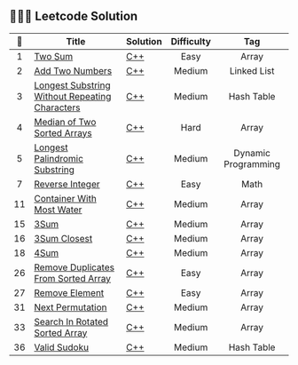 ## :strawberry::strawberry::strawberry:	  Leetcode Solution 

| :strawberry: |   Title  |  Solution  | Difficulty| Tag |
| :----: | ---- | ---- | :----:| :----:|
|   1   |   [Two Sum](https://leetcode.com/problems/two-sum/)   | [C++](https://github.com/DeepDuke/Leetcode-Solution/blob/master/Algorithms/C++/1-two-sum.cpp)     |   Easy  |   Array  |
| 2 | [Add Two Numbers](https://leetcode.com/problems/add-two-numbers/)  | [C++](https://github.com/DeepDuke/Leetcode-Solution/blob/master/Algorithms/C++/2-add-two-numbers.cpp)  | Medium  |  Linked List |
| 3  | [Longest Substring Without Repeating Characters](https://leetcode.com/problems/longest-substring-without-repeating-characters/)  | [C++](https://github.com/DeepDuke/Leetcode-Solution/blob/master/Algorithms/C++/3-longest-substring-without-repeating-characters.cpp)  | Medium  | Hash Table |
| 4 |[Median of Two Sorted Arrays](https://leetcode.com/problems/median-of-two-sorted-arrays/) | [C++](https://github.com/DeepDuke/Leetcode-Solution/blob/master/Algorithms/C++/4-median-of-two-sorted-arrays.cpp) | Hard | Array    |
|  5  | [Longest Palindromic Substring](https://leetcode.com/problems/longest-palindromic-substring/solution/) | [C++](https://github.com/DeepDuke/Leetcode-Solution/blob/master/Algorithms/C++/5-longest-palindromic-substring.cpp) | Medium | Dynamic Programming |
| 7 |[Reverse Integer](https://leetcode.com/problems/reverse-integer/) | [C++](https://github.com/DeepDuke/Leetcode-Solution/blob/master/Algorithms/C++/7-reverse-integer.cpp) | Easy | Math |
| 11 | [Container With Most Water](https://leetcode.com/problems/container-with-most-water/) | [C++](https://github.com/DeepDuke/Leetcode-Solution/blob/master/Algorithms/C++/11-container-with-most-water.cpp) | Medium |  Array   |
|15 | [3Sum](https://leetcode.com/problems/3sum/) | [C++](https://github.com/DeepDuke/Leetcode-Solution/blob/master/Algorithms/C++/15-3sum.cpp) | Medium  | Array|
| 16 | [3Sum Closest](https://leetcode.com/problems/3sum-closest/) | [C++](https://github.com/DeepDuke/Leetcode-Solution/blob/master/Algorithms/C++/16-3sum-closest.cpp)| Medium |Array|
| 18 | [4Sum](https://leetcode.com/problems/4sum/) | [C++](https://github.com/DeepDuke/Leetcode-Solution/blob/master/Algorithms/C++/18-4sum.cpp) | Medium| Array|
| 26 |  [Remove Duplicates From Sorted Array](https://leetcode.com/problems/remove-duplicates-from-sorted-array/) | [C++](https://github.com/DeepDuke/Leetcode-Solution/blob/master/Algorithms/C++/26-remove-duplicates-from-sorted-array.cpp) | Easy | Array |
| 27 | [Remove Element](https://leetcode.com/problems/remove-element/) | [C++](https://github.com/DeepDuke/Leetcode-Solution/blob/master/Algorithms/C++/27-remove-element.cpp) | Easy | Array |
| 31 | [Next Permutation](https://leetcode.com/problems/next-permutation/) | [C++](https://github.com/DeepDuke/Leetcode-Solution/blob/master/Algorithms/C++/31-next-permutation.cpp) | Medium | Array |
|33 | [Search In Rotated Sorted Array](https://leetcode.com/problems/search-in-rotated-sorted-array/)| [C++](https://github.com/DeepDuke/Leetcode-Solution/blob/master/Algorithms/C++/33-search-in-rotated-sorted-array.cpp) | Medium | Array |
| 36 | [Valid Sudoku](https://leetcode.com/problems/valid-sudoku/) | [C++](https://github.com/DeepDuke/Leetcode-Solution/blob/master/Algorithms/C++/36-valid-sudoku.cpp) | Medium | Hash Table |